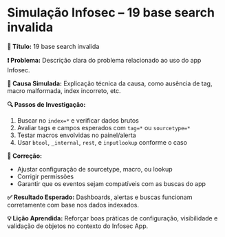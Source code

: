 # Simulação Infosec – 19 base search invalida

**🔹 Título:** 19 base search invalida

**❗ Problema:**
Descrição clara do problema relacionado ao uso do app Infosec.

**🧪 Causa Simulada:**
Explicação técnica da causa, como ausência de tag, macro malformada, index incorreto, etc.

**🔍 Passos de Investigação:**
1. Buscar no `index=*` e verificar dados brutos
2. Avaliar tags e campos esperados com `tag=*` ou `sourcetype=*`
3. Testar macros envolvidas no painel/alerta
4. Usar `btool`, `_internal`, `rest`, e `inputlookup` conforme o caso

**🔧 Correção:**
- Ajustar configuração de sourcetype, macro, ou lookup
- Corrigir permissões
- Garantir que os eventos sejam compatíveis com as buscas do app

**✅ Resultado Esperado:**
Dashboards, alertas e buscas funcionam corretamente com base nos dados indexados.

**💡 Lição Aprendida:**
Reforçar boas práticas de configuração, visibilidade e validação de objetos no contexto do Infosec App.
